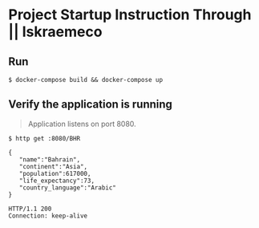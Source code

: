 # Project Startup Instruction Through || Iskraemeco

## Run

`$ docker-compose build && docker-compose up`

## Verify the application is running

> Application listens on port 8080.

```
$ http get :8080/BHR

{
   "name":"Bahrain",
   "continent":"Asia",
   "population":617000,
   "life_expectancy":73,
   "country_language":"Arabic"
}

HTTP/1.1 200
Connection: keep-alive

```